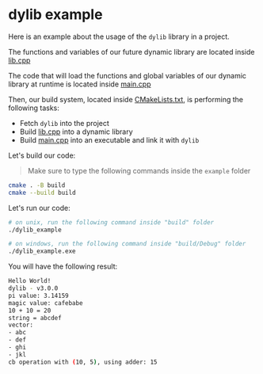 # dylib example

Here is an example about the usage of the `dylib` library in a project.

The functions and variables of our future dynamic library are located inside [lib.cpp](lib.cpp)

The code that will load the functions and global variables of our dynamic library at runtime is located inside [main.cpp](main.cpp)

Then, our build system, located inside [CMakeLists.txt](CMakeLists.txt), is performing the following tasks:

- Fetch `dylib` into the project
- Build [lib.cpp](lib.cpp) into a dynamic library
- Build [main.cpp](main.cpp) into an executable and link it with `dylib`

Let's build our code:
> Make sure to type the following commands inside the `example` folder

```sh
cmake . -B build
cmake --build build
```

Let's run our code:

```sh
# on unix, run the following command inside "build" folder
./dylib_example

# on windows, run the following command inside "build/Debug" folder
./dylib_example.exe
```

You will have the following result:

```sh
Hello World!
dylib - v3.0.0
pi value: 3.14159
magic value: cafebabe
10 + 10 = 20
string = abcdef
vector:
- abc
- def
- ghi
- jkl
cb operation with (10, 5), using adder: 15
```
